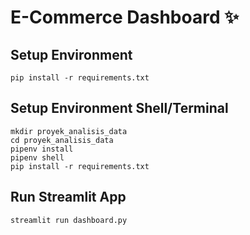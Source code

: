 # E-Commerce Dashboard :sparkles:

## Setup Environment
```
pip install -r requirements.txt
```

## Setup Environment Shell/Terminal
```
mkdir proyek_analisis_data
cd proyek_analisis_data
pipenv install
pipenv shell
pip install -r requirements.txt
```

## Run Streamlit App
```
streamlit run dashboard.py
```
